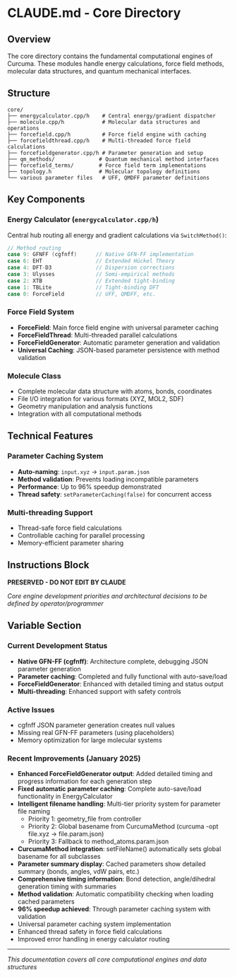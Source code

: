# CLAUDE.md - Core Directory

## Overview

The core directory contains the fundamental computational engines of Curcuma. These modules handle energy calculations, force field methods, molecular data structures, and quantum mechanical interfaces.

## Structure

```
core/
├── energycalculator.cpp/h    # Central energy/gradient dispatcher
├── molecule.cpp/h            # Molecular data structures and operations
├── forcefield.cpp/h          # Force field engine with caching
├── forcefieldthread.cpp/h    # Multi-threaded force field calculations
├── forcefieldgenerator.cpp/h # Parameter generation and setup
├── qm_methods/              # Quantum mechanical method interfaces
├── forcefield_terms/        # Force field term implementations
├── topology.h               # Molecular topology definitions
└── various parameter files   # UFF, QMDFF parameter definitions
```

## Key Components

### Energy Calculator (`energycalculator.cpp/h`)
Central hub routing all energy and gradient calculations via `SwitchMethod()`:
```cpp
// Method routing
case 9: GFNFF (cgfnff)      // Native GFN-FF implementation  
case 6: EHT                 // Extended Hückel Theory
case 4: DFT-D3              // Dispersion corrections
case 3: Ulysses             // Semi-empirical methods
case 2: XTB                 // Extended tight-binding
case 1: TBLite              // Tight-binding DFT
case 0: ForceField          // UFF, QMDFF, etc.
```

### Force Field System
- **ForceField**: Main force field engine with universal parameter caching
- **ForceFieldThread**: Multi-threaded parallel calculations
- **ForceFieldGenerator**: Automatic parameter generation and validation
- **Universal Caching**: JSON-based parameter persistence with method validation

### Molecule Class
- Complete molecular data structure with atoms, bonds, coordinates
- File I/O integration for various formats (XYZ, MOL2, SDF)
- Geometry manipulation and analysis functions
- Integration with all computational methods

## Technical Features

### Parameter Caching System
- **Auto-naming**: `input.xyz` → `input.param.json`
- **Method validation**: Prevents loading incompatible parameters
- **Performance**: Up to 96% speedup demonstrated
- **Thread safety**: `setParameterCaching(false)` for concurrent access

### Multi-threading Support
- Thread-safe force field calculations
- Controllable caching for parallel processing
- Memory-efficient parameter sharing

## Instructions Block

**PRESERVED - DO NOT EDIT BY CLAUDE**

*Core engine development priorities and architectural decisions to be defined by operator/programmer*

## Variable Section

### Current Development Status
- **Native GFN-FF (cgfnff)**: Architecture complete, debugging JSON parameter generation
- **Parameter caching**: Completed and fully functional with auto-save/load
- **ForceFieldGenerator**: Enhanced with detailed timing and status output
- **Multi-threading**: Enhanced support with safety controls

### Active Issues
- cgfnff JSON parameter generation creates null values
- Missing real GFN-FF parameters (using placeholders)
- Memory optimization for large molecular systems

### Recent Improvements (January 2025)
- **Enhanced ForceFieldGenerator output**: Added detailed timing and progress information for each generation step
- **Fixed automatic parameter caching**: Complete auto-save/load functionality in EnergyCalculator
- **Intelligent filename handling**: Multi-tier priority system for parameter file naming
  - Priority 1: geometry_file from controller
  - Priority 2: Global basename from CurcumaMethod (curcuma -opt file.xyz → file.param.json)
  - Priority 3: Fallback to method_atoms.param.json
- **CurcumaMethod integration**: setFileName() automatically sets global basename for all subclasses
- **Parameter summary display**: Cached parameters show detailed summary (bonds, angles, vdW pairs, etc.)
- **Comprehensive timing information**: Bond detection, angle/dihedral generation timing with summaries
- **Method validation**: Automatic compatibility checking when loading cached parameters
- **96% speedup achieved**: Through parameter caching system with validation
- Universal parameter caching system implementation
- Enhanced thread safety in force field calculations
- Improved error handling in energy calculator routing

---

*This documentation covers all core computational engines and data structures*